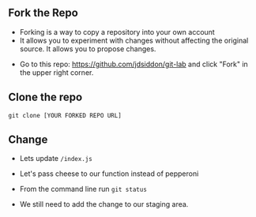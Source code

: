 ## Fork the Repo
- Forking is a way to copy a repository into your own account
- It allows you to experiment with changes without affecting the original source. It allows you to propose changes.

* Go to this repo: https://github.com/jdsiddon/git-lab and click "Fork" in the upper right corner.

## Clone the repo
`git clone [YOUR FORKED REPO URL]`

## Change
- Lets update `/index.js`
- Let's pass cheese to our function instead of pepperoni

- From the command line run `git status`
- We still need to add the change to our staging area.
